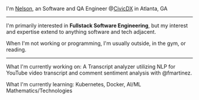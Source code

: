 I'm [Nelson](https://nelsonrodriguez.me/), an Software and QA Engineer @[CivicDX](https://www.civicdx.com/) in Atlanta, GA

--- 

I'm primarily interested in **Fullstack Software Engineering**, but my interest and expertise extend to anything software and tech adjacent. 

When I'm not working or programming, I'm usually outside, in the gym, or reading. 

---

What I'm currently working on: A Transcript analyzer utilizing NLP for YouTube video transcript and comment sentiment analysis with @fmartinez.

What I'm currently learning: Kubernetes, Docker, AI/ML Mathematics/Technologies

